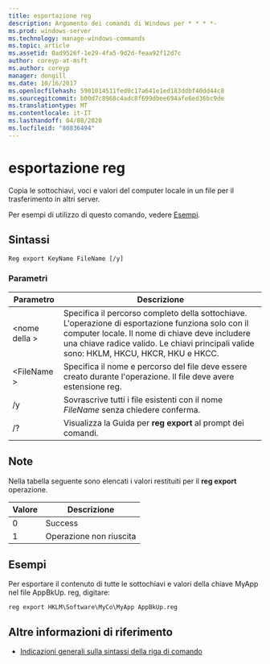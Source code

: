 ```yaml
---
title: esportazione reg
description: Argomento dei comandi di Windows per * * * *-
ms.prod: windows-server
ms.technology: manage-windows-commands
ms.topic: article
ms.assetid: 0ad9526f-1e29-4fa5-9d2d-feaa92f12d7c
author: coreyp-at-msft
ms.author: coreyp
manager: dongill
ms.date: 10/16/2017
ms.openlocfilehash: 5901014511fed0c17a641e1ed183ddbf40dd44c8
ms.sourcegitcommit: b00d7c8968c4adc8f699dbee694afe6ed36bc9de
ms.translationtype: MT
ms.contentlocale: it-IT
ms.lasthandoff: 04/08/2020
ms.locfileid: "80836494"
---
```

# <a name="reg-export"></a>esportazione reg



Copia le sottochiavi, voci e valori del computer locale in un file per il trasferimento in altri server.

Per esempi di utilizzo di questo comando, vedere [Esempi](#BKMK_examples).

## <a name="syntax"></a>Sintassi

```
Reg export KeyName FileName [/y]
```

### <a name="parameters"></a>Parametri

|Parametro|Descrizione|
|---------|-----------|
|\<nome della >|Specifica il percorso completo della sottochiave. L'operazione di esportazione funziona solo con il computer locale. Il nome di chiave deve includere una chiave radice valido. Le chiavi principali valide sono: HKLM, HKCU, HKCR, HKU e HKCC.|
|\<FileName >|Specifica il nome e percorso del file deve essere creato durante l'operazione. Il file deve avere estensione reg.|
|/y|Sovrascrive tutti i file esistenti con il nome *FileName* senza chiedere conferma.|
|/?|Visualizza la Guida per **reg export** al prompt dei comandi.|

## <a name="remarks"></a>Note

Nella tabella seguente sono elencati i valori restituiti per il **reg export** operazione.

|Valore|Descrizione|
|-----|-----------|
|0|Success|
|1|Operazione non riuscita|

## <a name="examples"></a><a name=BKMK_examples></a>Esempi

Per esportare il contenuto di tutte le sottochiavi e valori della chiave MyApp nel file AppBkUp. reg, digitare:
```
reg export HKLM\Software\MyCo\MyApp AppBkUp.reg
```

## <a name="additional-references"></a>Altre informazioni di riferimento

- [Indicazioni generali sulla sintassi della riga di comando](command-line-syntax-key.md)